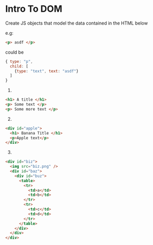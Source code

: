 # Intro To DOM

Create JS objects that model the data contained in the HTML below

e.g: 

```html
<p> asdf </p>
```

could be 

```js
{ type: "p", 
  child: [
    {type: "text", text: "asdf"}
  ]
}
```

1.

  ```html
  <h1> A title </h1>
  <p> Some text </p>
  <p> Some more text </p>
  ```
2.

  ```html
  <div id="apple">
    <h1> Banana Title </h1>
    <p>Apple text</p>
  </div>
  ```
3.

  ```html
  <div id="biz">
    <img src="biz.png" />
    <div id="baz">
      <div id="buz">
        <table>
          <tr>
            <td>a</td>
            <td>b</td>
          </tr>
          <tr>
            <td>c</td>
            <td>d</td>
          </tr>
        </table>
      </div>
    </div>
  </div>
  ```
